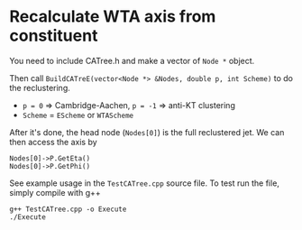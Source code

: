 
# Recalculate WTA axis from constituent

You need to include CATree.h and make a vector of `Node *` object.

Then call `BuildCATreE(vector<Node *> &Nodes, double p, int Scheme)` to do the reclustering.
- `p = 0` => Cambridge-Aachen, `p = -1` => anti-KT clustering
- `Scheme` = `EScheme` or `WTAScheme`

After it's done, the head node (`Nodes[0]`) is the full reclustered jet.  We can then access the axis by

```
Nodes[0]->P.GetEta()
Nodes[0]->P.GetPhi()
```

See example usage in the `TestCATree.cpp` source file.  To test run the file, simply compile with g++

```
g++ TestCATree.cpp -o Execute
./Execute
```




